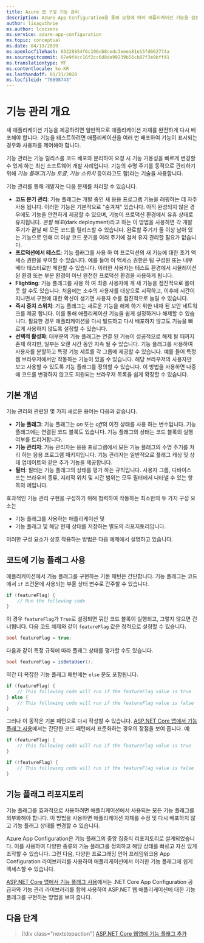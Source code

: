 ```yaml
---
title: Azure 앱 구성 기능 관리
description: Azure App Configuration을 통해 요청에 따라 애플리케이션 기능을 설정하거나 해제하는 방법에 대한 개요입니다.
author: lisaguthrie
ms.author: lcozzens
ms.service: azure-app-configuration
ms.topic: conceptual
ms.date: 04/19/2019
ms.openlocfilehash: 85228854f6c106c68cedc3eeea81e15fd662774a
ms.sourcegitcommit: 67e9f4cc16f2cc6d8de99239b56cb87f3e9bff41
ms.translationtype: MT
ms.contentlocale: ko-KR
ms.lasthandoff: 01/31/2020
ms.locfileid: "76898743"
---
```

# <a name="feature-management-overview"></a>기능 관리 개요

새 애플리케이션 기능을 제공하려면 일반적으로 애플리케이션 자체를 완전하게 다시 배포해야 합니다. 기능을 테스트하려면 애플리케이션을 여러 번 배포하여 기능이 표시되는 경우와 사용자를 제어해야 합니다.

기능 관리는 기능 릴리스를 코드 배포와 분리하여 요청 시 기능 가용성을 빠르게 변경할 수 있게 하는 최신 소프트웨어 개발 사례입니다. 기능의 수명 주기를 동적으로 관리하기 위해 *기능 플래그*(*기능 토글*, *기능 스위치* 등이라고도 함)라는 기술을 사용합니다.

기능 관리를 통해 개발자는 다음 문제를 처리할 수 있습니다.

* **코드 분기 관리**: 기능 플래그는 개발 중인 새 응용 프로그램 기능을 래핑하는 데 자주 사용 됩니다. 이러한 기능은 기본적으로 "숨겨져" 있습니다. 아직 완성되지 않은 경우에도 기능을 안전하게 제공할 수 있으며, 기능이 프로덕션 환경에서 유휴 상태로 유지됩니다. *은밀 배포*(dark deployment)라고 하는 이 방법을 사용하면 각 개발 주기가 끝날 때 모든 코드를 릴리스할 수 있습니다. 완료할 주기가 둘 이상 남아 있는 기능으로 인해 더 이상 코드 분기를 여러 주기에 걸쳐 유지 관리할 필요가 없습니다.
* **프로덕션에서 테스트**: 기능 플래그를 사용 하 여 프로덕션의 새 기능에 대한 초기 액세스 권한을 부여할 수 있습니다. 예를 들어 이 액세스 권한은 팀 구성원 또는 내부 베타 테스터로만 제한할 수 있습니다. 이러한 사용자는 테스트 환경에서 시뮬레이션된 환경 또는 부분 환경이 아닌 완전한 프로덕션 환경을 사용하게 됩니다.
* **Flighting**: 기능 플래그를 사용 하 여 최종 사용자에 게 새 기능을 점진적으로 롤아웃 할 수도 있습니다. 처음에는 소수의 사용자를 대상으로 시작하고, 이후에 시간이 지나면서 구현에 대한 확신이 생기면 사용자 수를 점진적으로 늘릴 수 있습니다.
* **즉시 중지 스위치**: 기능 플래그는 새로운 기능을 해제 하기 위한 내재 된 보안 네트워크를 제공 합니다. 이를 통해 애플리케이션 기능을 쉽게 설정하거나 해제할 수 있습니다. 필요한 경우 애플리케이션을 다시 빌드하고 다시 배포하지 않고도 기능을 빠르게 사용하지 않도록 설정할 수 있습니다.
* **선택적 활성화**: 대부분의 기능 플래그는 연결 된 기능이 성공적으로 해제 될 때까지 존재 하지만, 일부는 오랜 시간 동안 지속 될 수 있습니다. 기능 플래그를 사용하여 사용자를 분할하고 특정 기능 세트를 각 그룹에 제공할 수 있습니다. 예를 들어 특정 웹 브라우저에서만 작동하는 기능이 있을 수 있습니다. 해당 브라우저의 사용자만 보고 사용할 수 있도록 기능 플래그를 정의할 수 있습니다. 이 방법을 사용하면 나중에 코드를 변경하지 않고도 지원되는 브라우저 목록을 쉽게 확장할 수 있습니다.

## <a name="basic-concepts"></a>기본 개념

기능 관리와 관련된 몇 가지 새로운 용어는 다음과 같습니다.

* **기능 플래그**: 기능 플래그는 *on* 또는 *off*의 이진 상태를 사용 하는 변수입니다. 기능 플래그에는 연결된 코드 블록도 있습니다. 기능 플래그의 상태는 코드 블록의 실행 여부를 트리거합니다.
* **기능 관리자**: 기능 관리자는 응용 프로그램에서 모든 기능 플래그의 수명 주기를 처리 하는 응용 프로그램 패키지입니다. 기능 관리자는 일반적으로 플래그 캐싱 및 상태 업데이트와 같은 추가 기능을 제공합니다.
* **필터**: 필터는 기능 플래그의 상태를 평가 하는 규칙입니다. 사용자 그룹, 디바이스 또는 브라우저 종류, 지리적 위치 및 시간 범위는 모두 필터에서 나타낼 수 있는 항목의 예입니다.

효과적인 기능 관리 구현을 구성하기 위해 협력하여 작동하는 최소한의 두 가지 구성 요소는

* 기능 플래그를 사용하는 애플리케이션 및
* 기능 플래그 및 해당 현재 상태를 저장하는 별도의 리포지토리입니다.

이러한 구성 요소가 상호 작용하는 방법은 다음 예제에서 설명하고 있습니다.

## <a name="feature-flag-usage-in-code"></a>코드에 기능 플래그 사용

애플리케이션에서 기능 플래그를 구현하는 기본 패턴은 간단합니다. 기능 플래그는 코드에서 `if` 조건문에 사용되는 부울 상태 변수로 간주할 수 있습니다.

```csharp
if (featureFlag) {
    // Run the following code
}
```

이 경우 `featureFlag`가 `True`로 설정되면 묶인 코드 블록이 실행되고, 그렇지 않으면 건너뜁니다. 다음 코드 예제와 같이 `featureFlag` 값은 정적으로 설정할 수 있습니다.

```csharp
bool featureFlag = true;
```

다음과 같이 특정 규칙에 따라 플래그 상태를 평가할 수도 있습니다.

```csharp
bool featureFlag = isBetaUser();
```

약간 더 복잡한 기능 플래그 패턴에는 `else` 문도 포함됩니다.

```csharp
if (featureFlag) {
    // This following code will run if the featureFlag value is true
} else {
    // This following code will run if the featureFlag value is false
}
```

그러나 이 동작은 기본 패턴으로 다시 작성할 수 있습니다. [ASP.NET Core 앱에서 기능 플래그 사용](./use-feature-flags-dotnet-core.md)에서는 간단한 코드 패턴에서 표준화하는 경우의 장점을 보여 줍니다. 예:

```csharp
if (featureFlag) {
    // This following code will run if the featureFlag value is true
}

if (!featureFlag) {
    // This following code will run if the featureFlag value is false
}
```

## <a name="feature-flag-repository"></a>기능 플래그 리포지토리

기능 플래그를 효과적으로 사용하려면 애플리케이션에서 사용되는 모든 기능 플래그를 외부화해야 합니다. 이 방법을 사용하면 애플리케이션 자체를 수정 및 다시 배포하지 않고 기능 플래그 상태를 변경할 수 있습니다.

Azure App Configuration은 기능 플래그의 중앙 집중식 리포지토리로 설계되었습니다. 이를 사용하여 다양한 종류의 기능 플래그를 정의하고 해당 상태를 빠르고 자신 있게 조작할 수 있습니다. 그런 다음, 다양한 프로그래밍 언어 프레임워크용 App Configuration 라이브러리를 사용하여 애플리케이션에서 이러한 기능 플래그에 쉽게 액세스할 수 있습니다.

[ASP.NET Core 앱에서 기능 플래그 사용](./use-feature-flags-dotnet-core.md)에서는 .NET Core App Configuration 공급자와 기능 관리 라이브러리를 함께 사용하여 ASP.NET 웹 애플리케이션에 대한 기능 플래그를 구현하는 방법을 보여 줍니다.

## <a name="next-steps"></a>다음 단계

> [!div class="nextstepaction"]
> [ASP.NET Core 웹앱에 기능 플래그 추가](./quickstart-feature-flag-aspnet-core.md)  
